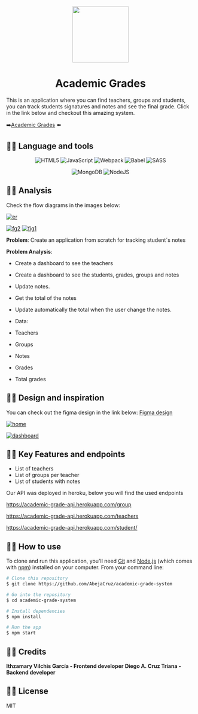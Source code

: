 <h1 align="center">
<img src="https://i.ibb.co/Y3f0XQM/student.png" width="150px">
</h1>
<h1 align="center">Academic Grades</h1>

This is an application where you can find teachers, groups and students, you can track students signatures and notes and see the final grade.
Click in the link below and checkout this amazing system.


➡️[Academic Grades](https://elegant-hermann-729528.netlify.app/ "Academic Grades") ⬅️

## :student: Language and tools
<p align="center">
<img alt="HTML5" src="https://img.shields.io/badge/html5%20-%23E34F26.svg?&style=for-the-badge&logo=html5&logoColor=white"/> <img alt="JavaScript" src="https://img.shields.io/badge/javascript%20-%23323330.svg?&style=for-the-badge&logo=javascript&logoColor=%23F7DF1E"/>  <img alt="Webpack" src="https://img.shields.io/badge/webpack-%238DD6F9.svg?&style=for-the-badge&logo=webpack&logoColor=black" /> <img alt="Babel" src="https://img.shields.io/badge/Babel-F9DC3e?style=for-the-badge&logo=babel&logoColor=black" /> <img alt="SASS" src="https://img.shields.io/badge/SASS-hotpink.svg?&style=for-the-badge&logo=SASS&logoColor=white"/>  
</p>
<p align="center">
<img alt="MongoDB" src ="https://img.shields.io/badge/MongoDB-%234ea94b.svg?&style=for-the-badge&logo=mongodb&logoColor=white"/> <img alt="NodeJS" src="https://img.shields.io/badge/node.js-%2343853D.svg?&style=for-the-badge&logo=node.js&logoColor=white"/>
</p>

## :student: Analysis

Check the flow diagrams in the images below:

<a href="https://ibb.co/vLKJkX8"><img src="https://i.ibb.co/kqWhXmF/er.png" alt="er" border="0"></a>

<a href="https://ibb.co/12zWdtx"><img src="https://i.ibb.co/MNB0GxL/fg2.png" alt="fg2" border="0"></a>
<a href="https://ibb.co/w6fKy6L"><img src="https://i.ibb.co/5cP5Tc9/fig1.png" alt="fig1" border="0"></a>


**Problem**: Create an application from scratch for tracking student´s notes

**Problem Analysis**:
- Create a dashboard to see the teachers
- Create a dashboard to see the students, grades, groups and notes
- Update notes.
- Get the total of the notes
- Update automatically the total when the user change the notes.


- Data: 
 - Teachers
 - Groups
 - Notes
 - Grades
 - Total grades



## :student: Design and inspiration

You can check out the figma design in the link below:
[Figma design](https://www.figma.com/file/dEXNFQwjv3GrTvTrQAKyUw/Academic-Notes?node-id=0%3A1 "Figma design")


<a href="https://imgbb.com/"><img src="https://i.ibb.co/sCMt90N/home.png" alt="home" border="0"></a>

<a href="https://imgbb.com/"><img src="https://i.ibb.co/dBH2rCk/dashboard.png" alt="dashboard" border="0"></a>

## :student: Key Features and endpoints
- List of teachers
- List of groups per teacher
- List of students with notes

Our API was deployed in heroku, below you will find the used endpoints

https://academic-grade-api.herokuapp.com/group

https://academic-grade-api.herokuapp.com/teachers

https://academic-grade-api.herokuapp.com/student/

## :student: How to use
To clone and run this application, you'll need [Git](https://git-scm.com) and [Node.js](https://nodejs.org/en/download/) (which comes with [npm](http://npmjs.com)) installed on your computer. From your command line:

```bash
# Clone this repository
$ git clone https://github.com/AbejaCruz/academic-grade-system

# Go into the repository
$ cd academic-grade-system

# Install dependencies
$ npm install

# Run the app
$ npm start
```
## :student: Credits
**Ithzamary Vilchis García - Frontend developer**
**Diego A. Cruz Triana  - Backend developer**

## :student: License
MIT
 
